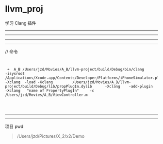 # llvm_proj
学习 Clang 插件






<hr>

<hr>

<hr>

<hr>

// 命令


```
 
 
 ➜  A_B /Users/jzd/Movies/A_B/llvm-project/build/Debug/bin/clang        -isysroot         /Applications/Xcode.app/Contents/Developer/Platforms/iPhoneSimulator.platform/Developer/SDKs/iPhoneSimulator14.5.sdk     -Xclang  -load -Xclang         /Users/jzd/Movies/A_B/llvm-project/build/Debug/lib/propPlugIn.dylib      -Xclang    -add-plugin     -Xclang   "name of PropertyPlugIn"     -c    /Users/jzd/Movies/A_B/ViewController.m
 
 
 
```




<hr>

<hr>


项目 pwd

>  /Users/jzd/Pictures/X_2/x2/Demo 